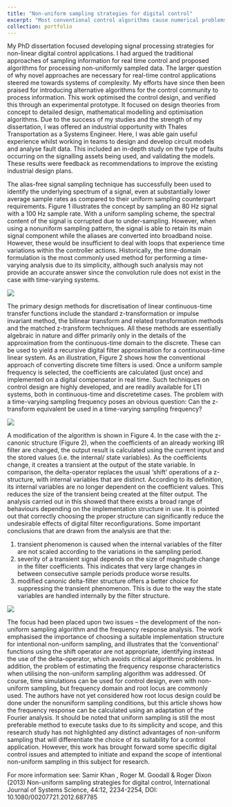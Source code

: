 ```yaml
---
title: "Non-uniform sampling strategies for digital control"
excerpt: "Most conventional control algorithms cause numerical problems where data is collected at sampling rates that are substantially higher than the dynamics of the equivalent continuous-time operation that is being implemented. This is of relevant interest in applications of digital control, in which high sample rates are routinely dictated by the system stability requirements rather than the signal processing needs. Digital control systems exhibit bandwidth limitations enforced by their closed-loop frequency requirements that demand very high sample rates. Considerable recent progress in reducing sample frequency requirements has been made through the use of non-uniform sampling schemes, so called alias-free signal processing. The approach prompts the simplification of complex systems and consequently enhances the numerical conditioning of the implementation algorithms that otherwise would require very high uniform sample rates. However, the control communities have not yet investigated the use of intentional non-uniform sampling. The purpose of this article is to address some algorithmic issues when using such regimes for digital control."
collection: portfolio
---
```


My PhD dissertation focused developing signal processing strategies for non-linear digital control applications. I had argued the traditional approaches of sampling information for real time control and proposed algorithms for processing non-uniformly sampled data. The larger question of why novel approaches are necessary for real-time control applications steered me towards systems of complexity. My efforts have since then been praised for introducing alternative algorithms for the control community to process information. This work optimised the control design, and verified this through an experimental prototype. It focused on design theories from concept to detailed design, mathematical modelling and optimisation algorithms. Due to the success of my studies and the strength of my dissertation, I was offered an industrial opportunity with Thales Transportation as a Systems Engineer. Here, I was able gain useful experience whilst working in teams to design and develop circuit models and analyse fault data. This included an in-depth study on the type of faults occurring on the signalling assets being used, and validating the models. These results were feedback as recommendations to improve the existing industrial design plans.

The alias-free signal sampling technique has successfully been used to identify the underlying spectrum of a signal, even at substantially lower average sample rates as compared to their uniform sampling counterpart requirements. Figure 1 illustrates the concept by sampling an 80 Hz signal with a 100 Hz sample rate. With a uniform sampling scheme, the spectral content of the signal is corrupted due to under-sampling. However, when using a nonuniform sampling pattern, the signal is able to retain its main signal component while the aliases are converted into broadband noise. However, these would be insufficient to deal with loops that experience time variations within the controller actions. Historically, the time-domain formulation is the most commonly used method for performing a time-varying analysis due to its simplicity, although such analysis may not provide an accurate answer since the convolution rule does not exist in the case with time-varying systems. 

![](https://github.com/drsamirkhan/tkhan.github.io/blob/master/files/Fig1_nonuniform.png?raw=true)

The primary design methods for discretisation of linear continuous-time transfer functions include the standard z-transformation or impulse invariant method, the bilinear transform and related transformation methods and the matched z-transform techniques. All these methods are essentially algebraic in nature and differ primarily only in the details of the approximation from the continuous-time domain to the discrete. These can be used to yield a recursive digital filter approximation for a continuous-time linear system. As an illustration, Figure 2 shows how the conventional approach of converting discrete time filters is used. Once a uniform sample frequency is selected, the coefficients are calculated (just once) and implemented on a digital compensator in real time. Such techniques on control design are highly developed, and are readily available for LTI systems, both in continuous-time and discretetime cases. The problem with a time-varying sampling frequency poses an obvious question: Can the z-transform equivalent be used in a time-varying sampling frequency?

![](https://github.com/drsamirkhan/tkhan.github.io/blob/master/files/Fig2_algorithm.png?raw=true)

A modification of the algorithm is shown in Figure 4. In the case with the z-canonic structure (Figure 2), when the coefficients of an already working IIR filter are changed, the output result is calculated using the current input and the stored values (i.e. the internal/ state variables). As the coefficients change, it creates a transient at the output of the state variable. In comparison, the delta-operator replaces the usual ‘shift’ operations of a z-structure, with internal variables that are distinct. According to its definition, its internal variables are no longer dependent on the coefficient values. This reduces the size of the transient being created at the filter output. The analysis carried out in this showed that there exists a broad range of behaviours depending on the implementation structure in use. It is pointed out that correctly choosing the proper structure can significantly reduce the undesirable effects of digital filter reconfigurations. Some important conclusions that are drawn from the analysis are that the: 
1) transient phenomenon is caused when the internal variables of the filter are not scaled according to the variations in the sampling period. 
2) severity of a transient signal depends on the size of magnitude change in the filter coefficients. This indicates that very large changes in between consecutive sample periods produce worse results. 
3) modified canonic delta-filter structure offers a better choice for suppressing the transient phenomenon. This is due to the way the state variables are handled internally by the filter structure.

![](https://github.com/drsamirkhan/tkhan.github.io/blob/master/files/Fig3_myalgorithm.png?raw=true)

The focus had been placed upon two issues – the development of the non-uniform sampling algorithm and the frequency response analysis. The work emphasised the importance of choosing a suitable implementation structure for intentional non-uniform sampling, and illustrates that the ‘conventional’ functions using the shift operator are not appropriate, identifying instead the use of the delta-operator, which avoids critical algorithmic problems. In addition, the problem of estimating the frequency response characteristics when utilising the non-uniform sampling algorithm was addressed. Of course, time simulations can be used for control design, even with non-uniform sampling, but frequency domain and root locus are commonly used. The authors have not yet considered how root locus design could be done under the nonuniform sampling conditions, but this article shows how the frequency response can be calculated using an adaptation of the Fourier analysis. It should be noted that uniform sampling is still the most preferable method to execute tasks due to its simplicity and scope, and this research study has not highlighted any distinct advantages of non-uniform sampling that will differentiate the choice of its suitability for a control application. However, this work has brought forward some specific digital control issues and attempted to initiate and expand the scope of intentional non-uniform sampling in this subject for research.

For more information see: Samir Khan , Roger M. Goodall & Roger Dixon (2013) Non-uniform sampling strategies for digital control, International Journal of Systems Science, 44:12, 2234-2254, DOI: 10.1080/00207721.2012.687785
